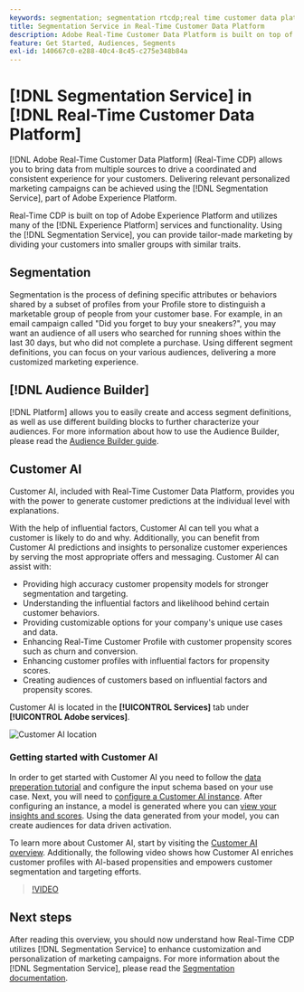 ```yaml
---
keywords: segmentation; segmentation rtcdp;real time customer data platform segmentation
title: Segmentation Service in Real-Time Customer Data Platform
description: Adobe Real-Time Customer Data Platform is built on top of Adobe Experience Platform and utilizes many of the Experience Platform services and functionality. Using the Segmentation Service, you can provide tailor-made marketing by dividing your customers into smaller groups with similar traits.
feature: Get Started, Audiences, Segments
exl-id: 140667c0-e288-40c4-8c45-c275e348b84a
---
```

# [!DNL Segmentation Service] in [!DNL Real-Time Customer Data Platform]

[!DNL Adobe Real-Time Customer Data Platform] (Real-Time CDP) allows you to bring data from multiple sources to drive a coordinated and consistent experience for your customers. Delivering relevant personalized marketing campaigns can be achieved using the [!DNL Segmentation Service], part of Adobe Experience Platform.

Real-Time CDP is built on top of Adobe Experience Platform and utilizes many of the [!DNL Experience Platform] services and functionality. Using the [!DNL Segmentation Service], you can provide tailor-made marketing by dividing your customers into smaller groups with similar traits.

## Segmentation

Segmentation is the process of defining specific attributes or behaviors shared by a subset of profiles from your Profile store to distinguish a marketable group of people from your customer base. For example, in an email campaign called "Did you forget to buy your sneakers?", you may want an audience of all users who searched for running shoes within the last 30 days, but who did not complete a purchase. Using different segment definitions, you can focus on your various audiences, delivering a more customized marketing experience.

## [!DNL Audience Builder]

[!DNL Platform] allows you to easily create and access segment definitions, as well as use different building blocks to further characterize your audiences. For more information about how to use the Audience Builder, please read the [Audience Builder guide](./audience-builder.md).

## Customer AI

Customer AI, included with Real-Time Customer Data Platform, provides you with the power to generate customer predictions at the individual level with explanations.

With the help of influential factors, Customer AI can tell you what a customer is likely to do and why. Additionally, you can benefit from Customer AI predictions and insights to personalize customer experiences by serving the most appropriate offers and messaging. Customer AI can assist with:

* Providing high accuracy customer propensity models for stronger segmentation and targeting.
* Understanding the influential factors and likelihood behind certain customer behaviors.
* Providing customizable options for your company's unique use cases and data.
* Enhancing Real-Time Customer Profile with customer propensity scores such as churn and conversion.
* Enhancing customer profiles with influential factors for propensity scores.
* Creating audiences of customers based on influential factors and propensity scores.

Customer AI is located in the **[!UICONTROL Services]** tab under **[!UICONTROL Adobe services]**.

![Customer AI location](../assets/overview/rtcdp-customer-ai.png)

### Getting started with Customer AI

In order to get started with Customer AI you need to follow the [data preperation tutorial](../../intelligent-services/data-preparation.md) and configure the input schema based on your use case. Next, you will need to [configure a Customer AI instance](../../intelligent-services/customer-ai/user-guide/configure.md). After configuring an instance, a model is generated where you can [view your insights and scores](../../intelligent-services/customer-ai/user-guide/discover-insights.md). Using the data generated from your model, you can create audiences for data driven activation.

To learn more about Customer AI, start by visiting the [Customer AI overview](../../intelligent-services/customer-ai/overview.md). Additionally, the following video shows how Customer AI enriches customer profiles with AI-based propensities and empowers customer segmentation and targeting efforts.

>[!VIDEO](https://video.tv.adobe.com/v/40374/?quality=12&learn=on)


## Next steps

After reading this overview, you should now understand how Real-Time CDP utilizes [!DNL Segmentation Service] to enhance customization and personalization of marketing campaigns. For more information about the [!DNL Segmentation Service], please read the [Segmentation documentation](../../segmentation/home.md).
